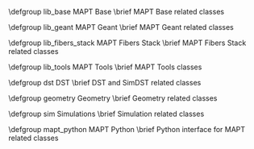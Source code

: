 \defgroup lib_base MAPT Base
\brief MAPT Base related classes

\defgroup lib_geant MAPT Geant
\brief MAPT Geant related classes

\defgroup lib_fibers_stack MAPT Fibers Stack
\brief MAPT Fibers Stack related classes

\defgroup lib_tools MAPT Tools
\brief MAPT Tools classes

\defgroup dst DST
\brief DST and SimDST related classes

\defgroup geometry Geometry
\brief Geometry related classes

\defgroup sim Simulations
\brief Simulation related classes

\defgroup mapt_python MAPT Python
\brief Python interface for MAPT related classes
